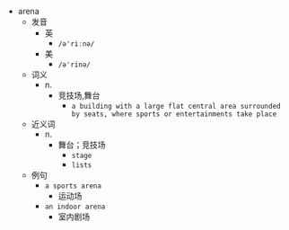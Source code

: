 - arena
  - 发音
    - 英
      - `/ə'riːnə/`
    - 美
      - `/ə'rinə/`
  - 词义
    - n.
      - 竞技场,舞台
        - `a building with a large flat central area surrounded by seats, where sports or entertainments take place`
  - 近义词
    - n.
      - 舞台；竞技场
        - `stage`
        - `lists`
  - 例句
    - `a sports arena`
      - 运动场
    - `an indoor arena`
      - 室内剧场

